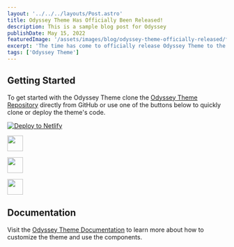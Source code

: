 ```yaml
---
layout: '../../../layouts/Post.astro'
title: Odyssey Theme Has Officially Been Released!
description: This is a sample blog post for Odyssey
publishDate: May 15, 2022
featuredImage: '/assets/images/blog/odyssey-theme-officially-released/featured.jpg'
excerpt: 'The time has come to officially release Odyssey Theme to the world. Learn more about what it is and how you can start using it today.'
tags: ['Odyssey Theme']
---
```


## Getting Started

To get started with the Odyssey Theme clone the [Odyssey Theme Repository](https://github.com/littlesticksdev/odyssey-theme) directly from GitHub or use one of the buttons below to quickly clone or deploy the theme's code.

[![Deploy to Netlify](https://www.netlify.com/img/deploy/button.svg)](https://app.netlify.com/start/deploy?repository=https://github.com/littlesticksdev/odyssey-theme)

<p>
  <a href="https://stackblitz.com/github/littlesticksdev/odyssey-theme/tree/main/theme">
  <img src="https://developer.stackblitz.com/img/open_in_stackblitz.svg" height="36px" />
  </a>
</p>
<p>
  <a href="https://codesandbox.io/s/github/littlesticksdev/odyssey-theme/tree/main/theme">
  <img src="https://astro.new/open-in-codesandbox.svg" height="36px" />
  </a>
</p>
<p>
  <a href="https://gitpod.io/#https://github.com/littlesticksdev/odyssey-theme/tree/main/theme">
  <img src="https://astro.new/open-in-gitpod.svg" height="36px" />
  </a>
</p>

## Documentation

Visit the [Odyssey Theme Documentation](https://odyssey-theme-docs.littlesticks.dev/en/introduction/) to learn more about how to customize the theme and use the components.  